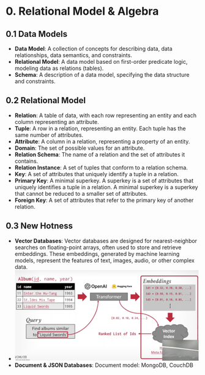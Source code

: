 # 0. Relational Model & Algebra

## 0.1 Data Models
- **Data Model**: A collection of concepts for describing data, data relationships, data semantics, and constraints.
- **Relational Model**: A data model based on first-order predicate logic, modeling data as relations (tables).
- **Schema**: A description of a data model, specifying the data structure and constraints.

## 0.2 Relational Model
- **Relation**: A table of data, with each row representing an entity and each column representing an attribute.
- **Tuple**: A row in a relation, representing an entity. Each tuple has the same number of attributes.
- **Attribute**: A column in a relation, representing a property of an entity.
- **Domain**: The set of possible values for an attribute.
- **Relation Schema**: The name of a relation and the set of attributes it contains.
- **Relation Instance**: A set of tuples that conform to a relation schema.
- **Key**: A set of attributes that uniquely identify a tuple in a relation.
- **Primary Key**: A minimal superkey. A superkey is a set of attributes that uniquely identifies a tuple in a relation. A minimal superkey is a superkey that cannot be reduced to a smaller set of attributes.
- **Foreign Key**: A set of attributes that refer to the primary key of another relation.

## 0.3 New Hotness
- **Vector Databases**: Vector databases are designed for nearest-neighbor searches on floating-point arrays, often used to store and retrieve embeddings. These embeddings, generated by machine learning models, represent the features of text, images, audio, or other complex data.
- ![Vector Databases](./img/img.png)
- **Document & JSON Databases**: Document model: MongoDB, CouchDB